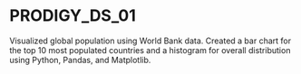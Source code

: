 # PRODIGY_DS_01
Visualized global population using World Bank data. Created a bar chart for the top 10 most populated countries and a histogram for overall distribution using Python, Pandas, and Matplotlib.
